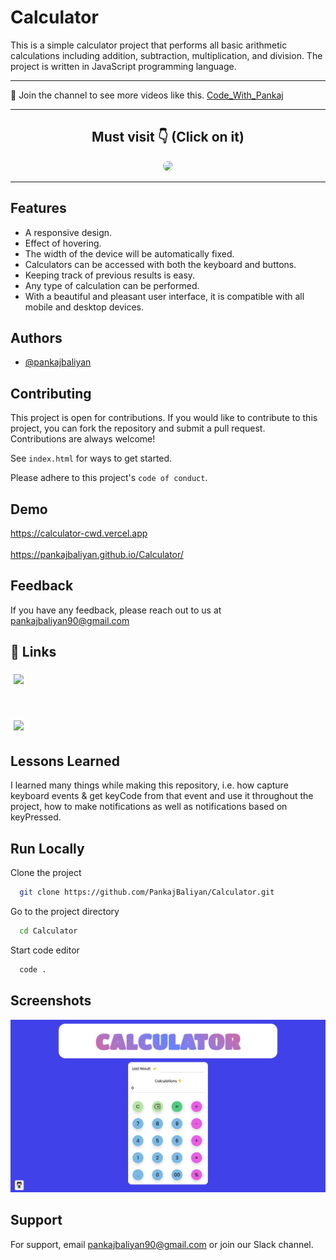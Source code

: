 # Calculator

This is a simple calculator project that performs all basic arithmetic calculations including addition, subtraction, multiplication, and division. The project is written in JavaScript programming language.

<hr>

💙 Join the channel to see more videos like this. [Code_With_Pankaj](https://www.youtube.com/c/CodeWithPankaj1?sub_confirmation=1)
<hr>

<div align=center>

## Must visit 👇 (Click on it)

[<img src="https://lh3.googleusercontent.com/3zkP2SYe7yYoKKe47bsNe44yTgb4Ukh__rBbwXwgkjNRe4PykGG409ozBxzxkrubV7zHKjfxq6y9ShogWtMBMPyB3jiNps91LoNH8A=s500" width="150" style="border-radius:10px">](https://www.youtube.com/c/CodeWithPankaj1?sub_confirmation=1)

</div>

<hr>

## Features

  - A responsive design.
  - Effect of hovering.
  - The width of the device will be automatically fixed.
  - Calculators can be accessed with both the keyboard and buttons.
  - Keeping track of previous results is easy.
  - Any type of calculation can be performed.
  - With a beautiful and pleasant user interface, it is compatible with all mobile and desktop devices.


## Authors

- [@pankajbaliyan](https://www.github.com/pankajbaliyan)


## Contributing

This project is open for contributions. If you would like to contribute to this project, you can fork the repository and submit a pull request.<br>
Contributions are always welcome!

See `index.html` for ways to get started.

Please adhere to this project's `code of conduct`.


## Demo

https://calculator-cwd.vercel.app
<br><br>
https://pankajbaliyan.github.io/Calculator/


## Feedback

If you have any feedback, please reach out to us at pankajbaliyan90@gmail.com


## 🔗 Links


[<img src="https://www.moirae.co.uk/media/rr1bnphw/linkedin-photo.jpg?anchor=center&mode=crop&width=1060&height=607&rnd=133041730111100000" width="150" style="background-color:white;padding:5px;border-radius:5px">](https://www.linkedin.com/in/pankaj-kumar-90/)

<br>

[<img src="https://www.seekpng.com/png/detail/111-1112824_picture-my-portfolio-logo-png.png" width="150" style="background-color:white;padding:5px;border-radius:5px">](https://codewithpankaj.vercel.app)


## Lessons Learned

I learned many things while making this repository, i.e. how capture keyboard events & get keyCode from that event and use it throughout the project, how to make notifications as well as notifications based on keyPressed.
## Run Locally

Clone the project

```bash
  git clone https://github.com/PankajBaliyan/Calculator.git
```

Go to the project directory

```bash
  cd Calculator
```

Start code editor

```bash
  code .
```


## Screenshots

![App Screenshot](./preview.webp)


## Support

For support, email pankajbaliyan90@gmail.com or join our Slack channel.